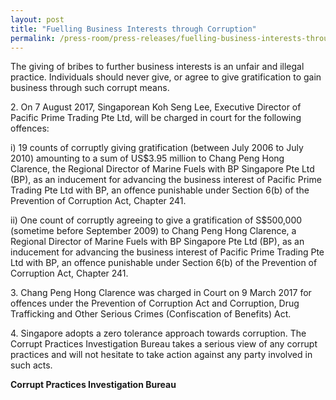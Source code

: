 ```yaml
---
layout: post
title: "Fuelling Business Interests through Corruption"
permalink: /press-room/press-releases/fuelling-business-interests-through-corruption/
---
```

The giving of bribes to further business interests is an unfair and illegal practice. Individuals should never give, or agree to give gratification to gain business through such corrupt means.

2\.        On 7 August 2017, Singaporean Koh Seng Lee, Executive Director of Pacific Prime Trading Pte Ltd, will be charged in court for the following offences:

i) 19 counts of corruptly giving gratification (between July 2006 to July 2010) amounting to a sum of US$3.95 million to Chang Peng Hong Clarence, the Regional Director of Marine Fuels with BP Singapore Pte Ltd (BP), as an inducement for advancing the business interest of Pacific Prime Trading Pte Ltd with BP, an offence punishable under Section 6(b) of the Prevention of Corruption Act, Chapter 241.

ii) One count of corruptly agreeing to give a gratification of S$500,000 (sometime before September 2009) to Chang Peng Hong Clarence, a Regional Director of Marine Fuels with BP Singapore Pte Ltd (BP), as an inducement for advancing the business interest of Pacific Prime Trading Pte Ltd with BP, an offence punishable under Section 6(b) of the Prevention of Corruption Act, Chapter 241.

3\.        Chang Peng Hong Clarence was charged in Court on 9 March 2017 for offences under the Prevention of Corruption Act and Corruption, Drug Trafficking and Other Serious Crimes (Confiscation of Benefits) Act.

4\.        Singapore adopts a zero tolerance approach towards corruption. The Corrupt Practices Investigation Bureau takes a serious view of any corrupt practices and will not hesitate to take action against any party involved in such acts.

**Corrupt Practices Investigation Bureau**
